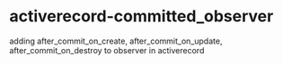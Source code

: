 activerecord-committed_observer
===============================

adding after_commit_on_create, after_commit_on_update, after_commit_on_destroy to observer in activerecord